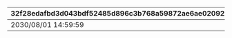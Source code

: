 |32f28edafbd3d043bdf52485d896c3b768a59872ae6ae02092522075304a8276|4b08ce47f0741d62a0eec101855dc40fb6dec9313132b5c1826269eb18d709f8|8fa0c79a38b4526f0b213903a269ae627f6222c079179cac4a8f89b7daf7b7f5|984b9dafe9fca20cb79f0968ce1c92ca1fef7648e28e76a9f72033bb89c17be5|
| --- | --- | --- | --- |
|2030/08/01 14:59:59|1|2023/07/01 05:00:00|300|